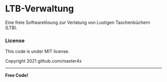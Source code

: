 # LTB-Verwaltung
Eine freie Softwarelösung zur Verlatung von Lustigen Taschenbüchern (LTB).

### License
This code is under MIT license.

Copyright 2021 github.com/master4x

----

**Free Code!**
